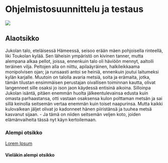 # Ohjelmistosuunnittelu ja testaus

![](http://netdna.webdesignerdepot.com/uploads/2013/12/featured5.jpg)

## Alaotsikko

Jukolan talo, eteläisessä Hämeessä, seisoo erään mäen pohjoisella rinteellä, liki Toukolan kylää. Sen läheisin ym­päristö on kivinen tanner, mutta alempana alkaa pellot, joissa, ennenkuin talo oli häviöön mennyt, aaltoili teräinen vilja. Peltojen alla on niittu, apilaäyräinen, halkileikkaama monipolvisen ojan; ja runsaasti antoi se heiniä, ennenkuin joutui laitumeksi kylän karjalle. Muutoin on talolla avaria metsiä, soita ja erämaita, jotka, tämän tilustan ensimmäisen perustajan oivallisen toiminnan kautta, olivat langenneet sille osaksi jo ison jaon käydessä entisinä aikoina. Silloinpa Jukolan isäntä, pitäen enemmän huolta jälkeentulevainsa edusta kuin omasta parhaastansa, otti vastaan osaksensa kulon polttaman metsän ja sai sillä keinolla seitsemän vertaa enemmän kuin toiset naapurinsa. Mutta kaikki kulovalkean jäljet olivat jo kadonneet hänen piiristänsä ja tuuhea metsä kasvanut sijaan. - Ja tämä on niiden seitsemän veljen koto, joiden elämänvaiheita tässä nyt käyn kertoilemaan.

### Alempi otsikko

[Lorem Ipsum](http://www.loremipsum.fi/www.loremipsum.fi/seitseman_veljesta/)

#### Vieläkin alempi otsikko

